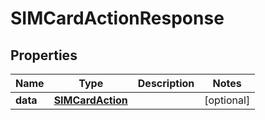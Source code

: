 

# SIMCardActionResponse


## Properties

Name | Type | Description | Notes
------------ | ------------- | ------------- | -------------
**data** | [**SIMCardAction**](SIMCardAction.md) |  |  [optional]



